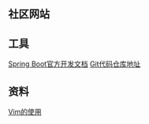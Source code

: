 ##  社区网站
##  工具
[Spring Boot官方开发文档](https://spring.io/guides)
[Git代码仓库地址](https://github.com/Jayforxxl/community)
    
##  资料
[Vim的使用](https://www.cnblogs.com/banml/p/10224723.html)
